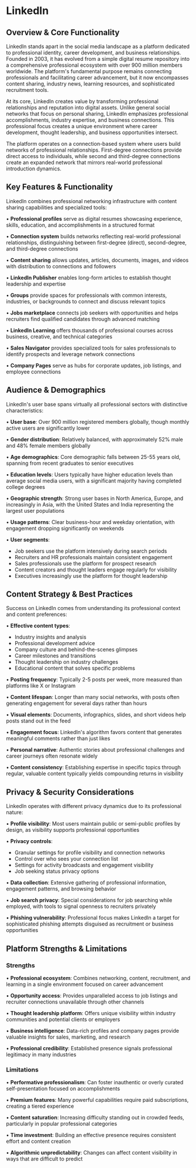 # LinkedIn

## Overview & Core Functionality

LinkedIn stands apart in the social media landscape as a platform dedicated to professional identity, career development, and business relationships. Founded in 2003, it has evolved from a simple digital resume repository into a comprehensive professional ecosystem with over 900 million members worldwide. The platform's fundamental purpose remains connecting professionals and facilitating career advancement, but it now encompasses content sharing, industry news, learning resources, and sophisticated recruitment tools.

At its core, LinkedIn creates value by transforming professional relationships and reputation into digital assets. Unlike general social networks that focus on personal sharing, LinkedIn emphasizes professional accomplishments, industry expertise, and business connections. This professional focus creates a unique environment where career development, thought leadership, and business opportunities intersect.

The platform operates on a connection-based system where users build networks of professional relationships. First-degree connections provide direct access to individuals, while second and third-degree connections create an expanded network that mirrors real-world professional introduction dynamics.

## Key Features & Functionality

LinkedIn combines professional networking infrastructure with content sharing capabilities and specialized tools:

• **Professional profiles** serve as digital resumes showcasing experience, skills, education, and accomplishments in a structured format

• **Connection system** builds networks reflecting real-world professional relationships, distinguishing between first-degree (direct), second-degree, and third-degree connections

• **Content sharing** allows updates, articles, documents, images, and videos with distribution to connections and followers

• **LinkedIn Publisher** enables long-form articles to establish thought leadership and expertise

• **Groups** provide spaces for professionals with common interests, industries, or backgrounds to connect and discuss relevant topics

• **Jobs marketplace** connects job seekers with opportunities and helps recruiters find qualified candidates through advanced matching

• **LinkedIn Learning** offers thousands of professional courses across business, creative, and technical categories

• **Sales Navigator** provides specialized tools for sales professionals to identify prospects and leverage network connections

• **Company Pages** serve as hubs for corporate updates, job listings, and employee connections

## Audience & Demographics

LinkedIn's user base spans virtually all professional sectors with distinctive characteristics:

• **User base**: Over 900 million registered members globally, though monthly active users are significantly lower

• **Gender distribution**: Relatively balanced, with approximately 52% male and 48% female members globally

• **Age demographics**: Core demographic falls between 25-55 years old, spanning from recent graduates to senior executives

• **Education levels**: Users typically have higher education levels than average social media users, with a significant majority having completed college degrees

• **Geographic strength**: Strong user bases in North America, Europe, and increasingly in Asia, with the United States and India representing the largest user populations

• **Usage patterns**: Clear business-hour and weekday orientation, with engagement dropping significantly on weekends

• **User segments**: 
  - Job seekers use the platform intensively during search periods
  - Recruiters and HR professionals maintain consistent engagement
  - Sales professionals use the platform for prospect research
  - Content creators and thought leaders engage regularly for visibility
  - Executives increasingly use the platform for thought leadership

## Content Strategy & Best Practices

Success on LinkedIn comes from understanding its professional context and content preferences:

• **Effective content types**:
  - Industry insights and analysis
  - Professional development advice
  - Company culture and behind-the-scenes glimpses
  - Career milestones and transitions
  - Thought leadership on industry challenges
  - Educational content that solves specific problems

• **Posting frequency**: Typically 2-5 posts per week, more measured than platforms like X or Instagram

• **Content lifespan**: Longer than many social networks, with posts often generating engagement for several days rather than hours

• **Visual elements**: Documents, infographics, slides, and short videos help posts stand out in the feed

• **Engagement focus**: LinkedIn's algorithm favors content that generates meaningful comments rather than just likes

• **Personal narrative**: Authentic stories about professional challenges and career journeys often resonate widely

• **Content consistency**: Establishing expertise in specific topics through regular, valuable content typically yields compounding returns in visibility

## Privacy & Security Considerations

LinkedIn operates with different privacy dynamics due to its professional nature:

• **Profile visibility**: Most users maintain public or semi-public profiles by design, as visibility supports professional opportunities

• **Privacy controls**:
  - Granular settings for profile visibility and connection networks
  - Control over who sees your connection list
  - Settings for activity broadcasts and engagement visibility
  - Job seeking status privacy options

• **Data collection**: Extensive gathering of professional information, engagement patterns, and browsing behavior

• **Job search privacy**: Special considerations for job searching while employed, with tools to signal openness to recruiters privately

• **Phishing vulnerability**: Professional focus makes LinkedIn a target for sophisticated phishing attempts disguised as recruitment or business opportunities

## Platform Strengths & Limitations

### Strengths

• **Professional ecosystem**: Combines networking, content, recruitment, and learning in a single environment focused on career advancement

• **Opportunity access**: Provides unparalleled access to job listings and recruiter connections unavailable through other channels

• **Thought leadership platform**: Offers unique visibility within industry communities and potential clients or employers

• **Business intelligence**: Data-rich profiles and company pages provide valuable insights for sales, marketing, and research

• **Professional credibility**: Established presence signals professional legitimacy in many industries

### Limitations

• **Performative professionalism**: Can foster inauthentic or overly curated self-presentation focused on accomplishments

• **Premium features**: Many powerful capabilities require paid subscriptions, creating a tiered experience

• **Content saturation**: Increasing difficulty standing out in crowded feeds, particularly in popular professional categories

• **Time investment**: Building an effective presence requires consistent effort and content creation

• **Algorithmic unpredictability**: Changes can affect content visibility in ways that are difficult to predict